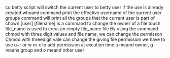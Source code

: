 cu betty script will switch the current user to betty user if the use is already created
whoami command print the effective username of the surrent user
groups command will print all the groups that the current user is part of
chown [user] [filename] is a command to change the owner of a file
touch file_name is used to creat an empty file_name file
By using the command chmod with three digit values and file name, we can change the permisson
Chmod with threedigit vale can change the giving file permission
we have to use u+r or w or x to add permission at excution time
u meand owner, g means group and o meand other user
